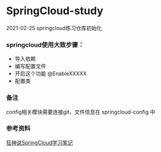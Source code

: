 # SpringCloud-study

2021-02-25  springcloud练习仓库初始化 



### springcloud使用大致步骤：

*   导入依赖
*   编写配置文件
*   开启这个功能 @EnableXXXXX
*   配置类

### 备注
config相关模块需要连接git，文件信息在 springcloud-config 中

### 参考资料
[狂神说SpringCloud学习笔记](https://blog.csdn.net/weixin_43591980/article/details/106255122)
